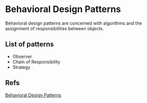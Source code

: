 # **Behavioral Design Patterns**

Behavioral design patterns are concerned with algorithms and the assignment of responsibilities between objects.

## List of patterns
- Observer <br/>
- Chain of Responsibility <br/>
- Strategy <br/>

## Refs
[Behavioral Design Patterns](https://refactoring.guru/design-patterns/behavioral-patterns)

